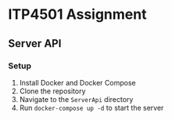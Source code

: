 # ITP4501 Assignment

## Server API

### Setup

1. Install Docker and Docker Compose
2. Clone the repository
3. Navigate to the `ServerApi` directory
4. Run `docker-compose up -d` to start the server
